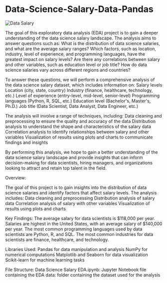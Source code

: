 # Data-Science-Salary-Data-Pandas

![Data Salary](https://github.com/user-attachments/assets/23350465-7854-481d-a2f9-10f48368e1e7)

The goal of this exploratory data analysis (EDA) project is to gain a deeper understanding of the data science salary landscape. The analysis aims to answer questions such as:
What is the distribution of data science salaries, and what are the average salary ranges?
Which factors, such as location, industry, level of experience, and programming languages, have the greatest impact on salary levels?
Are there any correlations between salary and other variables, such as education level or job title?
How do data science salaries vary across different regions and countries?

To answer these questions, we will perform a comprehensive analysis of the data science salary dataset, which includes information on:
Salary levels
Location (city, state, country)
Industry (finance, healthcare, technology, etc.)
Level of experience (entry-level, mid-level, senior-level)
Programming languages (Python, R, SQL, etc.)
Education level (Bachelor's, Master's, Ph.D.)
Job title (Data Scientist, Data Analyst, Data Engineer, etc.)

The analysis will involve a range of techniques, including:
Data cleaning and preprocessing to ensure the quality and accuracy of the data
Distribution analysis to understand the shape and characteristics of the salary data
Correlation analysis to identify relationships between salary and other variables
Visualization of results using plots and charts to communicate findings and insights

By performing this analysis, we hope to gain a better understanding of the data science salary landscape and provide insights that can inform decision-making for data scientists, hiring managers, and organizations looking to attract and retain top talent in the field.

Overview:

The goal of this project is to gain insights into the distribution of data science salaries and identify factors that affect salary levels. The analysis includes:
Data cleaning and preprocessing
Distribution analysis of salary data
Correlation analysis of salary with other variables
Visualization of results using plots and charts

Key Findings:
The average salary for data scientists is $118,000 per year.
Salaries are highest in the United States, with an average salary of $140,000 per year.
The most common programming languages used by data scientists are Python, R, and SQL.
The most common industries for data scientists are finance, healthcare, and technology.

Libraries Used:
Pandas for data manipulation and analysis
NumPy for numerical computations
Matplotlib and Seaborn for data visualization
Scikit-learn for machine learning tasks

File Structure:
Data Science Salary EDA.ipynb: Jupyter Notebook file containing the EDA
data: folder containing the dataset used for the analysis
